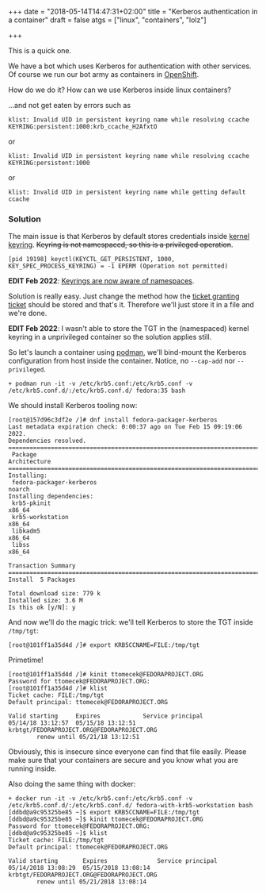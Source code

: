 +++
date = "2018-05-14T14:47:31+02:00"
title = "Kerberos authentication in a container"
draft = false
atgs = ["linux", "containers", "lolz"]

+++

This is a quick one.

We have a bot which uses Kerberos for authentication with other services. Of
course we run our bot army as containers in
[OpenShift](https://github.com/openshift/origin).

How do we do it? How can we use Kerberos inside linux containers?


<!--more-->

...and not get eaten by errors such as

```
klist: Invalid UID in persistent keyring name while resolving ccache KEYRING:persistent:1000:krb_ccache_H2AfxtO
```

or

```
klist: Invalid UID in persistent keyring name while resolving ccache KEYRING:persistent:1000
```

or

```
klist: Invalid UID in persistent keyring name while getting default ccache
```


### Solution

The main issue is that Kerberos by default stores credentials inside [kernel
keyring](http://man7.org/linux/man-pages/man7/keyrings.7.html). ~~Keyring
is not namespaced, so this is a privileged operation~~.
```
[pid 19198] keyctl(KEYCTL_GET_PERSISTENT, 1000, KEY_SPEC_PROCESS_KEYRING) = -1 EPERM (Operation not permitted)
```

**EDIT Feb 2022**: [Keyrings are now aware of namespaces](https://lwn.net/Articles/779895/).

Solution is really easy. Just change the method how the [ticket granting ticket](https://web.mit.edu/kerberos/krb5-1.5/krb5-1.5.4/doc/krb5-admin/The-Ticket_002dGranting-Ticket.html)
should be stored and that's it. Therefore we'll just store it in a file and
we're done.

**EDIT Feb 2022**: I wasn't able to store the TGT in the (namespaced) kernel
keyring in a unprivileged container so the solution applies still.

So let's launch a container using [podman](https://github.com/projectatomic/libpod/), we'll bind-mount the Kerberos configuration from host inside the container. Notice, no `--cap-add` nor `--privileged`.
```
+ podman run -it -v /etc/krb5.conf:/etc/krb5.conf -v /etc/krb5.conf.d/:/etc/krb5.conf.d/ fedora:35 bash
```

We should install Kerberos tooling now:
```
[root@157d96c3df2e /]# dnf install fedora-packager-kerberos
Last metadata expiration check: 0:00:37 ago on Tue Feb 15 09:19:06 2022.
Dependencies resolved.
=================================================================================
 Package                                                             Architecture
=================================================================================
Installing:
 fedora-packager-kerberos                                            noarch      
Installing dependencies:
 krb5-pkinit                                                         x86_64      
 krb5-workstation                                                    x86_64      
 libkadm5                                                            x86_64      
 libss                                                               x86_64      

Transaction Summary
=================================================================================
Install  5 Packages

Total download size: 779 k
Installed size: 3.6 M
Is this ok [y/N]: y
```

And now we'll do the magic trick: we'll tell Kerberos to store the TGT inside `/tmp/tgt`:
```
[root@101ff1a35d4d /]# export KRB5CCNAME=FILE:/tmp/tgt
```

Primetime!
```
[root@101ff1a35d4d /]# kinit ttomecek@FEDORAPROJECT.ORG
Password for ttomecek@FEDORAPROJECT.ORG:
[root@101ff1a35d4d /]# klist
Ticket cache: FILE:/tmp/tgt
Default principal: ttomecek@FEDORAPROJECT.ORG

Valid starting     Expires            Service principal
05/14/18 13:12:57  05/15/18 13:12:51  krbtgt/FEDORAPROJECT.ORG@FEDORAPROJECT.ORG
        renew until 05/21/18 13:12:51
```

Obviously, this is insecure since everyone can find that file easily. Please
make sure that your containers are secure and you know what you are running
inside.

Also doing the same thing with docker:
```
+ docker run -it -v /etc/krb5.conf:/etc/krb5.conf -v /etc/krb5.conf.d/:/etc/krb5.conf.d/ fedora-with-krb5-workstation bash
[ddbd@a9c95325be85 ~]$ export KRB5CCNAME=FILE:/tmp/tgt
[ddbd@a9c95325be85 ~]$ kinit ttomecek@FEDORAPROJECT.ORG
Password for ttomecek@FEDORAPROJECT.ORG:
[ddbd@a9c95325be85 ~]$ klist
Ticket cache: FILE:/tmp/tgt
Default principal: ttomecek@FEDORAPROJECT.ORG

Valid starting       Expires              Service principal
05/14/2018 13:08:29  05/15/2018 13:08:14  krbtgt/FEDORAPROJECT.ORG@FEDORAPROJECT.ORG
        renew until 05/21/2018 13:08:14
```
